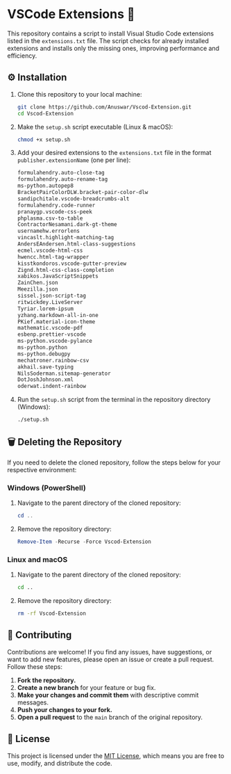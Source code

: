 # VSCode Extensions 📂

This repository contains a script to install Visual Studio Code extensions listed in the `extensions.txt` file. The script checks for already installed extensions and installs only the missing ones, improving performance and efficiency.

## ⚙️ Installation

1. Clone this repository to your local machine:
    ```sh
    git clone https://github.com/Anuswar/Vscod-Extension.git
    cd Vscod-Extension
    ```

2. Make the `setup.sh` script executable (Linux & macOS): 
    ```sh
    chmod +x setup.sh
    ```

3. Add your desired extensions to the `extensions.txt` file in the format `publisher.extensionName` (one per line):
    ```txt
   formulahendry.auto-close-tag
   formulahendry.auto-rename-tag
   ms-python.autopep8
   BracketPairColorDLW.bracket-pair-color-dlw
   sandipchitale.vscode-breadcrumbs-alt
   formulahendry.code-runner
   pranaygp.vscode-css-peek
   phplasma.csv-to-table
   ContractorNesamani.dark-gt-theme
   usernamehw.errorlens
   vincaslt.highlight-matching-tag
   AndersEAndersen.html-class-suggestions
   ecmel.vscode-html-css
   hwencc.html-tag-wrapper
   kisstkondoros.vscode-gutter-preview
   Zignd.html-css-class-completion
   xabikos.JavaScriptSnippets
   ZainChen.json
   Meezilla.json
   sissel.json-script-tag
   ritwickdey.LiveServer
   Tyriar.lorem-ipsum
   yzhang.markdown-all-in-one
   PKief.material-icon-theme
   mathematic.vscode-pdf
   esbenp.prettier-vscode
   ms-python.vscode-pylance
   ms-python.python
   ms-python.debugpy
   mechatroner.rainbow-csv
   akhail.save-typing
   NilsSoderman.sitemap-generator
   DotJoshJohnson.xml
   oderwat.indent-rainbow
    ```

4. Run the `setup.sh` script from the terminal in the repository directory (Windows):
    ```sh
    ./setup.sh
    ```

## 🗑️ Deleting the Repository

If you need to delete the cloned repository, follow the steps below for your respective environment:

### Windows (PowerShell)

1. Navigate to the parent directory of the cloned repository:
    ```powershell
    cd ..
    ```

2. Remove the repository directory:
    ```powershell
    Remove-Item -Recurse -Force Vscod-Extension
    ```

### Linux and macOS

1. Navigate to the parent directory of the cloned repository:
    ```sh
    cd ..
    ```

2. Remove the repository directory:
    ```sh
    rm -rf Vscod-Extension
    ```

## 🤝 Contributing

Contributions are welcome! If you find any issues, have suggestions, or want to add new features, please open an issue or create a pull request. Follow these steps:

1. **Fork the repository.**
2. **Create a new branch** for your feature or bug fix.
3. **Make your changes and commit them** with descriptive commit messages.
4. **Push your changes to your fork.**
5. **Open a pull request** to the `main` branch of the original repository.

## 📄 License

This project is licensed under the [MIT License](LICENSE.md), which means you are free to use, modify, and distribute the code.
